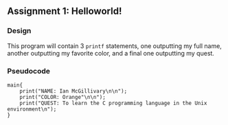 ## Assignment 1: Helloworld!

### Design
This program will contain 3 `printf` statements, one outputting my full name, another outputting my favorite color, and a final one outputting my quest.
### Pseudocode
```
main{
    print("NAME: Ian McGillivary\n\n");
    print("COLOR: Orange"\n\n");
    print("QUEST: To learn the C programming language in the Unix environment\n");
}
```
